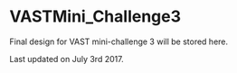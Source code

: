 # VASTMini_Challenge3
Final design for VAST mini-challenge 3 will be stored here.

Last updated on July 3rd 2017.
